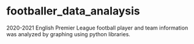 # footballer_data_analaysis
2020-2021 English Premier League football player and team information was analyzed by graphing using python libraries.
